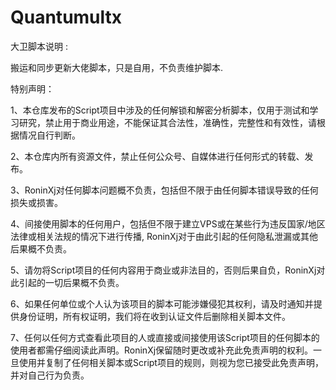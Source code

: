 # Quantumultx
大卫脚本说明 :

搬运和同步更新大佬脚本，只是自用，不负责维护脚本.

特别声明：

1、本仓库发布的Script项目中涉及的任何解锁和解密分析脚本，仅用于测试和学习研究，禁止用于商业用途，不能保证其合法性，准确性，完整性和有效性，请根据情况自行判断。

2、本仓库内所有资源文件，禁止任何公众号、自媒体进行任何形式的转载、发布。

3、RoninXj对任何脚本问题概不负责，包括但不限于由任何脚本错误导致的任何损失或损害。

4、间接使用脚本的任何用户，包括但不限于建立VPS或在某些行为违反国家/地区法律或相关法规的情况下进行传播, RoninXj对于由此引起的任何隐私泄漏或其他后果概不负责。

5、请勿将Script项目的任何内容用于商业或非法目的，否则后果自负，RoninXj对此引起的一切后果概不负责。

6、如果任何单位或个人认为该项目的脚本可能涉嫌侵犯其权利，请及时通知并提供身份证明，所有权证明，我们将在收到认证文件后删除相关脚本文件。

7、任何以任何方式查看此项目的人或直接或间接使用该Script项目的任何脚本的使用者都需仔细阅读此声明。RoninXj保留随时更改或补充此免责声明的权利。一旦使用并复制了任何相关脚本或Script项目的规则，则视为您已接受此免责声明，并对自己行为负责。
